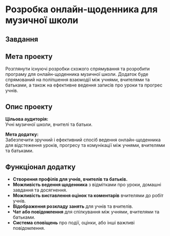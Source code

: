 # Розробка онлайн-щоденника для музичної школи

## Завдання

## Мета проекту
Розглянути існуючі розробки схожого спрямування та розробити програму для онлайн-щоденника музичної школи. Додаток буде спрямований на поліпшення взаємодії між учнями, вчителями та батьками, а також на ефективне ведення записів про уроки та прогрес учнів.

## Опис проекту

**Цільова аудиторія:**  
Учні музичної школи, вчителі та батьки.

**Мета додатку:**  
Забезпечити зручний і ефективний спосіб ведення онлайн-щоденника для відстеження уроків, прогресу та комунікації між учнями, вчителями та батьками.

## Функціонал додатку

- **Створення профілів для учнів, вчителів та батьків.**
- **Можливість ведення щоденника** з відмітками про уроки, домашні завдання та досягнення.
- **Можливість виставлення оцінок та коментарів** вчителями до робіт учнів.
- **Відображення розкладу занять** для учнів та вчителів.
- **Чат або повідомлення** для спілкування між учнями, вчителями та батьками.
- **Система сповіщень** про події, оцінки, або інші важливі повідомлення.
